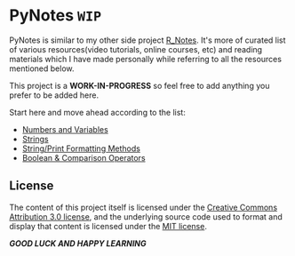 # PyNotes `WIP`

PyNotes is similar to my other side project [R_Notes](https://github.com/Jarmos-san/R_Notes). It's more of curated list of various resources(video tutorials, online courses, etc) and reading materials which I have made personally while referring to all the resources mentioned below.

This project is a **WORK-IN-PROGRESS** so feel free to add anything you prefer to be added here.

Start here and move ahead according to the list:

- [Numbers and Variables](https://github.com/Jarmos-san/PyNotes/blob/master/numbers_%26_variables.md)
- [Strings](https://github.com/Jarmos-san/PyNotes/blob/master/strings.md)
- [String/Print Formatting Methods](https://github.com/Jarmos-san/PyNotes/blob/master/string_formatting.md)
- [Boolean & Comparison Operators](https://github.com/Jarmos-san/PyNotes/blob/master/boolean_comparison_operators.md)

License
-----
The content of this project itself is licensed under the [Creative Commons Attribution 3.0 license](https://creativecommons.org/licenses/by-nc-sa/4.0/legalcode), and the underlying source code used to format and display that content is licensed under the [MIT license](https://www.r-project.org/Licenses/MIT).

_**GOOD LUCK AND HAPPY LEARNING**_
